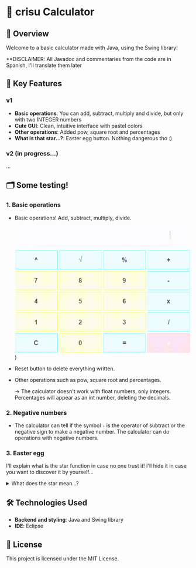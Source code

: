 # 🐹 crisu Calculator

## 👀 Overview

Welcome to a basic calculator made with Java, using the Swing library!

**DISCLAIMER: All Javadoc and commentaries from the code are in Spanish, I'll translate them later

## 🌟 Key Features

### v1
- **Basic operations**: You can add, subtract, multiply and divide, but only with two INTEGER numbers
- **Cute GUI**: Clean, intuitive interface with pastel colors
- **Other operations**: Added pow, square root and percentages
- **What is that star...?**: Easter egg button. Nothing dangerous tho :)

### v2 (in progress...)
...

## 🗂️ Some testing!

### 1. Basic operations
- Basic operations! Add, subtract, multiply, divide.
![basic operations](https://github.com/crisuroll/crisu_Calc/blob/main/README%20src/Basic%20ops.gif))
- Reset button to delete everything written.

- Other operations such as pow, square root and percentages.

	-> The calculator doesn't work with float numbers, only integers. Percentages will appear as an int number, deleting the decimals.

### 2. Negative numbers
- The calculator can tell if the symbol `-` is the operator of subtract or the negative sign to make a negative number. The calculator can do operations with negative numbers.


### 3.  Easter egg
I'll explain what is the star function in case no one trust it! I'll hide it in case you want to discover it by yourself...

<details>
  <summary>What does the star mean...?</summary>
  The pink button with a white start just redirects to my GitHub profile when clicked.
  
</details>

## 🛠️ Technologies Used

- **Backend and styling**: Java and Swing library
- **IDE**: Eclipse

## 📄 License

This project is licensed under the MIT License.
